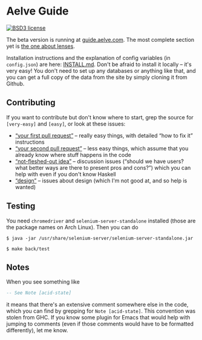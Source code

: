 # Aelve Guide

[![BSD3 license](https://img.shields.io/badge/license-BSD3-blue.svg)](https://github.com/aelve/guide/blob/master/LICENSE)

The beta version is running at [guide.aelve.com](https://guide.aelve.com). The most complete section yet is [the one about lenses](https://guide.aelve.com/haskell/lenses-sth6l9jl).

Installation instructions and the explanation of config variables (in `config.json`) are here: [INSTALL.md](INSTALL.md). Don't be afraid to install it locally – it's very easy! You don't need to set up any databases or anything like that, and you can get a full copy of the data from the site by simply cloning it from Github.

## Contributing

If you want to contribute but don't know where to start, grep the source for
`[very-easy]` and `[easy]`, or look at these issues:

  * [“your first pull request”][first pr] – really easy things, with detailed “how to fix it” instructions
  * [“your second pull request”][second pr] – less easy things, which assume that you already know where stuff happens in the code
  * [“not-fleshed-out idea”][ideas] – discussion issues (“should we have users? what better ways are there to present pros and cons?”) which you can help with even if you don't know Haskell
  * [“design”][design] – issues about design (which I'm not good at, and so help is wanted)

[first pr]: https://github.com/aelve/guide/issues?q=is%3Aissue+is%3Aopen+label%3A%22your+first+pull+request%22
[second pr]: https://github.com/aelve/guide/issues?q=is%3Aissue+is%3Aopen+label%3A%22your+second+pull+request%22
[ideas]: https://github.com/aelve/guide/issues?q=is%3Aissue+is%3Aopen+label%3A%22not-fleshed-out+idea%22
[design]: https://github.com/aelve/guide/issues?q=is%3Aissue+is%3Aopen+label%3A%22design%22

## Testing

You need `chromedriver` and `selenium-server-standalone` installed (those are the package names on Arch Linux). Then you can do

```
$ java -jar /usr/share/selenium-server/selenium-server-standalone.jar
```

```
$ make back/test
```

## Notes

When you see something like

~~~ haskell
-- See Note [acid-state]
~~~

it means that there's an extensive comment somewhere else in the code, which you can find by grepping for `Note [acid-state]`. This convention was stolen from GHC. If you know some plugin for Emacs that would help with jumping to comments (even if those comments would have to be formatted differently), let me know.

